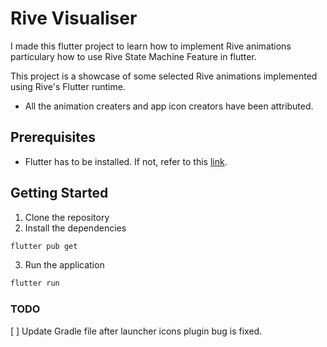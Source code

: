 # Rive Visualiser

I made this flutter project to learn how to implement Rive animations particulary how to use Rive State Machine Feature in flutter.

This project is a showcase of some selected Rive animations implemented using Rive's Flutter runtime.

* All the animation creaters and app icon creators have been attributed.

## Prerequisites

* Flutter has to be installed. If not, refer to this [link](https://docs.flutter.dev/get-started/install).

## Getting Started

1. Clone the repository
2. Install the dependencies
```bash
flutter pub get
```
3. Run the application
```bash
flutter run
```

### TODO

[ ] Update Gradle file after launcher icons plugin bug is fixed.
